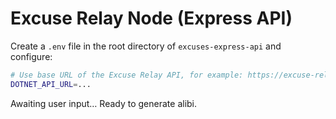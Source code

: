 # Excuse Relay Node (Express API)

Create a `.env` file in the root directory of `excuses-express-api` and configure:

```sh
# Use base URL of the Excuse Relay API, for example: https://excuse-relay-api.com/api/v1
DOTNET_API_URL=...
```

Awaiting user input… Ready to generate alibi.
